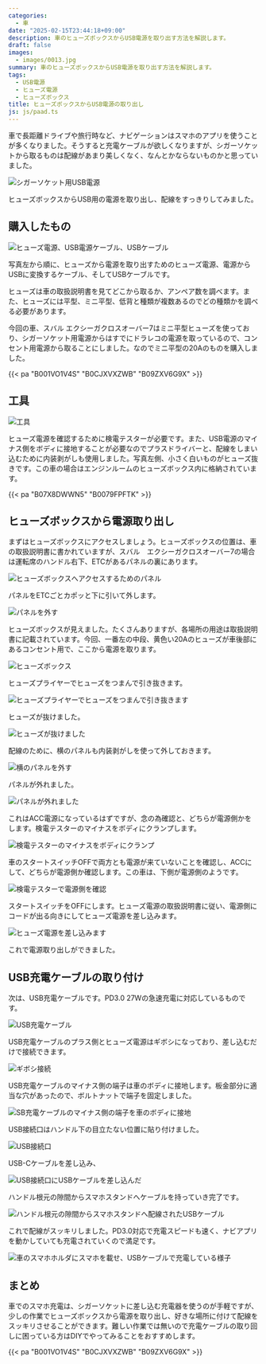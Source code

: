 ```yaml
---
categories:
  - 車
date: "2025-02-15T23:44:18+09:00"
description: 車のヒューズボックスからUSB電源を取り出す方法を解説します。
draft: false
images:
  - images/0013.jpg
summary: 車のヒューズボックスからUSB電源を取り出す方法を解説します。
tags:
  - USB電源
  - ヒューズ電源
  - ヒューズボックス
title: ヒューズボックスからUSB電源の取り出し
js: js/paad.ts
---
```


車で長距離ドライブや旅行時など、ナビゲーションはスマホのアプリを使うことが多くなりました。そうすると充電ケーブルが欲しくなりますが、シガーソケットから取るものは配線があまり美しくなく、なんとかならないものかと思っていました。

![シガーソケット用USB電源](./images/0020.jpg)

ヒューズボックスからUSB用の電源を取り出し、配線をすっきりしてみました。

## 購入したもの

![ヒューズ電源、USB電源ケーブル、USBケーブル](./images/0002.jpg)

写真左から順に、ヒューズから電源を取り出すためのヒューズ電源、電源からUSBに変換するケーブル、そしてUSBケーブルです。

ヒューズは車の取扱説明書を見てどこから取るか、アンペア数を調べます。また、ヒューズには平型、ミニ平型、低背と種類が複数あるのでどの種類かを調べる必要があります。

今回の車、スバル エクシーガクロスオーバー7はミニ平型ヒューズを使っており、シガーソケット用電源からはすでにドラレコの電源を取っているので、コンセント用電源から取ることにしました。なのでミニ平型の20Aのものを購入しました。

{{< pa "B001VO1V4S" "B0CJXVXZWB" "B09ZXV6G9X" >}}

## 工具

![工具](./images/0001.jpg)

ヒューズ電源を確認するために検電テスターが必要です。また、USB電源のマイナス側をボディに接地することが必要なのでプラスドライバーと、配線をしまい込むために内装剥がしも使用しました。写真左側、小さく白いものがヒューズ抜きです。この車の場合はエンジンルームのヒューズボックス内に格納されています。

{{< pa "B07X8DWWN5" "B0079FPFTK" >}}

## ヒューズボックスから電源取り出し

まずはヒューズボックスにアクセスしましょう。ヒューズボックスの位置は、車の取扱説明書に書かれていますが、スバル　エクシーガクロスオーバー7の場合は運転席のハンドル右下、ETCがあるパネルの裏にあります。

![ヒューズボックスへアクセスするためのパネル](./images/0003.jpg)

パネルをETCごとカポッと下に引いて外します。

![パネルを外す](./images/0004.jpg)

ヒューズボックスが見えました。たくさんありますが、各場所の用途は取扱説明書に記載されています。今回、一番左の中段、黄色い20Aのヒューズが車後部にあるコンセント用で、ここから電源を取ります。

![ヒューズボックス](./images/0005.jpg)

ヒューズプライヤーでヒューズをつまんで引き抜きます。

![ヒューズプライヤーでヒューズをつまんで引き抜きます](./images/0008.jpg)

ヒューズが抜けました。

![ヒューズが抜けました](./images/0009.jpg)

配線のために、横のパネルも内装剥がしを使って外しておきます。

![横のパネルを外す](./images/0006.jpg)

パネルが外れました。

![パネルが外れました](./images/0007.jpg)

これはACC電源になっているはずですが、念の為確認と、どちらが電源側かをします。検電テスターのマイナスをボディにクランプします。

![検電テスターのマイナスをボディにクランプ](./images/0010.jpg)

車のスタートスイッチOFFで両方とも電源が来ていないことを確認し、ACCにして、どちらが電源側か確認します。この車は、下側が電源側のようです。

![検電テスターで電源側を確認](./images/0011.jpg)

スタートスイッチをOFFにします。ヒューズ電源の取扱説明書に従い、電源側にコードが出る向きにしてヒューズ電源を差し込みます。

![ヒューズ電源を差し込みます](./images/0013.jpg)

これで電源取り出しができました。

## USB充電ケーブルの取り付け

次は、USB充電ケーブルです。PD3.0 27Wの急速充電に対応しているものです。

![USB充電ケーブル](./images/0014.jpg)

USB充電ケーブルのプラス側とヒューズ電源はギボシになっており、差し込むだけで接続できます。

![ギボシ接続](./images/0015.jpg)

USB充電ケーブルのマイナス側の端子は車のボディに接地します。板金部分に適当な穴があったので、ボルトナットで端子を固定しました。

![SB充電ケーブルのマイナス側の端子を車のボディに接地](./images/0017.jpg)

USB接続口はハンドル下の目立たない位置に貼り付けました。

![USB接続口](./images/0016.jpg)

USB-Cケーブルを差し込み、

![USB接続口にUSBケーブルを差し込んだ](./images/0018.jpg)

ハンドル根元の隙間からスマホスタンドへケーブルを持っていき完了です。

![ハンドル根元の隙間からスマホスタンドへ配線されたUSBケーブル](./images/0019.jpg)

これで配線がスッキリしました。PD3.0対応で充電スピードも速く、ナビアプリを動かしていても充電されていくので満足です。

![車のスマホホルダにスマホを載せ、USBケーブルで充電している様子](./images/0021.jpg)

## まとめ

車でのスマホ充電は、シガーソケットに差し込む充電器を使うのが手軽ですが、少しの作業でヒューズボックスから電源を取り出し、好きな場所に付けて配線をスッキリさせることができます。難しい作業では無いので充電ケーブルの取り回しに困っている方はDIYでやってみることをおすすめします。

{{< pa "B001VO1V4S" "B0CJXVXZWB" "B09ZXV6G9X" >}}
